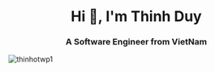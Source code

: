 <h1 align="center">Hi 👋, I'm Thinh Duy</h1>
<h3 align="center">A Software Engineer from VietNam</h3>

<p><img align="left" src="https://github-readme-stats.vercel.app/api/top-langs?username=thinhotwp1&show_icons=true&theme=dark&locale=en&layout=compact" alt="thinhotwp1" /></p>
